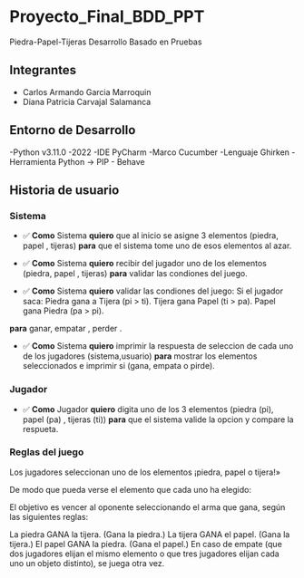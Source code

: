 # Proyecto_Final_BDD_PPT
Piedra-Papel-Tijeras Desarrollo Basado en Pruebas

## Integrantes
- Carlos Armando Garcia Marroquin
- Diana Patricia Carvajal Salamanca

## Entorno de Desarrollo
-Python v3.11.0 -2022
-IDE PyCharm
-Marco Cucumber
-Lenguaje Ghirken
-Herramienta Python -> PIP - Behave

## Historia de usuario

### Sistema

- :white_check_mark:  __Como__ Sistema __quiero__ que al inicio se asigne 3 elementos (piedra, papel , tijeras) __para__ que el sistema tome uno de esos elementos al azar.

- :white_check_mark:  __Como__ Sistema __quiero__ recibir del jugador uno de los elementos (piedra, papel , tijeras) __para__ validar las condiones del juego.

- :white_check_mark:  __Como__ Sistema __quiero__ validar las condiones del juego:
   Si el jugador saca:
   Piedra gana a Tijera (pi > ti).
   Tijera gana Papel (ti > pa).
   Papel gana Piedra (pa > pi).
   
__para__ ganar, empatar , perder .

- :white_check_mark:  __Como__ Sistema __quiero__ imprimir la respuesta de seleccion de cada uno de los jugadores (sistema,usuario) __para__ mostrar los elementos seleccionados e imprimir si (gana, empata o pirde).

### Jugador

- :white_check_mark:  __Como__ Jugador __quiero__ digita uno de los 3 elementos (piedra (pi), papel (pa) , tijeras (ti)) __para__ que el sistema valide la opcion y compare la respueta.


### Reglas del juego

Los jugadores seleccionan uno de los elementos ¡piedra, papel o tijera!»

De modo que pueda verse el elemento que cada uno ha elegido:

El objetivo es vencer al oponente seleccionando el arma que gana, según las siguientes reglas:

La piedra GANA la tijera. (Gana la piedra.)
La tijera GANA el papel. (Gana la tijera.)
El papel GANA la piedra. (Gana el papel.)
En caso de empate (que dos jugadores elijan el mismo elemento o que tres jugadores elijan cada uno un objeto distinto), se juega otra vez.







